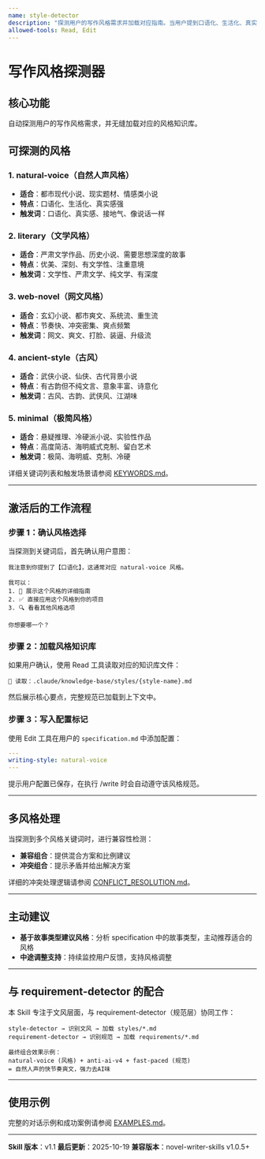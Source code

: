 ```yaml
---
name: style-detector
description: "探测用户的写作风格需求并加载对应指南。当用户提到口语化、生活化、真实感、文学性、严肃文学、纯文学、网文、爽文、快节奏、古风、武侠、古韵、极简、海明威、克制等关键词时自动激活。适用于讨论小说风格、写作文风、创作方向时使用。"
allowed-tools: Read, Edit
---
```


# 写作风格探测器

## 核心功能

自动探测用户的写作风格需求，并无缝加载对应的风格知识库。

## 可探测的风格

### 1. natural-voice（自然人声风格）
- **适合**：都市现代小说、现实题材、情感类小说
- **特点**：口语化、生活化、真实感强
- **触发词**：口语化、真实感、接地气、像说话一样

### 2. literary（文学风格）
- **适合**：严肃文学作品、历史小说、需要思想深度的故事
- **特点**：优美、深刻、有文学性、注重意境
- **触发词**：文学性、严肃文学、纯文学、有深度

### 3. web-novel（网文风格）
- **适合**：玄幻小说、都市爽文、系统流、重生流
- **特点**：节奏快、冲突密集、爽点频繁
- **触发词**：网文、爽文、打脸、装逼、升级流

### 4. ancient-style（古风）
- **适合**：武侠小说、仙侠、古代背景小说
- **特点**：有古韵但不纯文言、意象丰富、诗意化
- **触发词**：古风、古韵、武侠风、江湖味

### 5. minimal（极简风格）
- **适合**：悬疑推理、冷硬派小说、实验性作品
- **特点**：高度简洁、海明威式克制、留白艺术
- **触发词**：极简、海明威、克制、冷硬

详细关键词列表和触发场景请参阅 [KEYWORDS.md](KEYWORDS.md)。

---

## 激活后的工作流程

### 步骤 1：确认风格选择

当探测到关键词后，首先确认用户意图：

```
我注意到你提到了【口语化】，这通常对应 natural-voice 风格。

我可以：
1. 📖 展示这个风格的详细指南
2. ✅ 直接应用这个风格到你的项目
3. 🔍 看看其他风格选项

你想要哪一个？
```

### 步骤 2：加载风格知识库

如果用户确认，使用 Read 工具读取对应的知识库文件：

```
📖 读取：.claude/knowledge-base/styles/{style-name}.md
```

然后展示核心要点，完整规范已加载到上下文中。

### 步骤 3：写入配置标记

使用 Edit 工具在用户的 `specification.md` 中添加配置：

```yaml
---
writing-style: natural-voice
---
```

提示用户配置已保存，在执行 /write 时会自动遵守该风格规范。

---

## 多风格处理

当探测到多个风格关键词时，进行兼容性检测：

- **兼容组合**：提供混合方案和比例建议
- **冲突组合**：提示矛盾并给出解决方案

详细的冲突处理逻辑请参阅 [CONFLICT_RESOLUTION.md](CONFLICT_RESOLUTION.md)。

---

## 主动建议

- **基于故事类型建议风格**：分析 specification 中的故事类型，主动推荐适合的风格
- **中途调整支持**：持续监控用户反馈，支持风格调整

---

## 与 requirement-detector 的配合

本 Skill 专注于文风层面，与 requirement-detector（规范层）协同工作：

```
style-detector → 识别文风 → 加载 styles/*.md
requirement-detector → 识别规范 → 加载 requirements/*.md

最终组合效果示例：
natural-voice (风格) + anti-ai-v4 + fast-paced (规范)
= 自然人声的快节奏爽文，强力去AI味
```

---

## 使用示例

完整的对话示例和成功案例请参阅 [EXAMPLES.md](EXAMPLES.md)。

---

**Skill 版本**：v1.1
**最后更新**：2025-10-19
**兼容版本**：novel-writer-skills v1.0.5+
